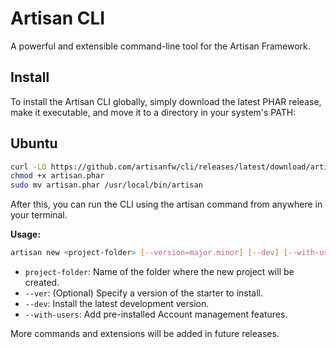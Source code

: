# Artisan CLI
A powerful and extensible command-line tool for the Artisan Framework.

## Install
To install the Artisan CLI globally, simply download the latest PHAR release, make it executable, and move it to a directory in your system's PATH:

## Ubuntu
```bash
curl -LO https://github.com/artisanfw/cli/releases/latest/download/artisan.phar
chmod +x artisan.phar
sudo mv artisan.phar /usr/local/bin/artisan
```
After this, you can run the CLI using the artisan command from anywhere in your terminal.

**Usage:**
```bash
artisan new <project-folder> [--version=major.minor] [--dev] [--with-users]
```
* `project-folder`: Name of the folder where the new project will be created.
* `--ver`: (Optional) Specify a version of the starter to install.
* `--dev`: Install the latest development version.
* `--with-users`: Add pre-installed Account management features.

More commands and extensions will be added in future releases.


